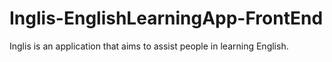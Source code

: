 # Inglis-EnglishLearningApp-FrontEnd
Inglis is an application that aims to assist people in learning English.
